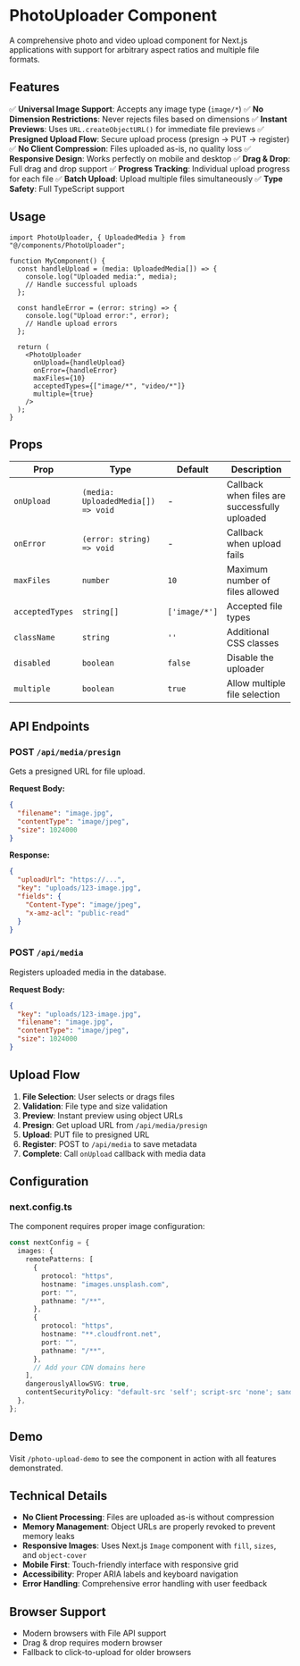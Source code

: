# PhotoUploader Component

A comprehensive photo and video upload component for Next.js applications with support for arbitrary aspect ratios and multiple file formats.

## Features

✅ **Universal Image Support**: Accepts any image type (`image/*`)
✅ **No Dimension Restrictions**: Never rejects files based on dimensions
✅ **Instant Previews**: Uses `URL.createObjectURL()` for immediate file previews
✅ **Presigned Upload Flow**: Secure upload process (presign → PUT → register)
✅ **No Client Compression**: Files uploaded as-is, no quality loss
✅ **Responsive Design**: Works perfectly on mobile and desktop
✅ **Drag & Drop**: Full drag and drop support
✅ **Progress Tracking**: Individual upload progress for each file
✅ **Batch Upload**: Upload multiple files simultaneously
✅ **Type Safety**: Full TypeScript support

## Usage

```tsx
import PhotoUploader, { UploadedMedia } from "@/components/PhotoUploader";

function MyComponent() {
  const handleUpload = (media: UploadedMedia[]) => {
    console.log("Uploaded media:", media);
    // Handle successful uploads
  };

  const handleError = (error: string) => {
    console.log("Upload error:", error);
    // Handle upload errors
  };

  return (
    <PhotoUploader
      onUpload={handleUpload}
      onError={handleError}
      maxFiles={10}
      acceptedTypes={["image/*", "video/*"]}
      multiple={true}
    />
  );
}
```

## Props

| Prop            | Type                               | Default       | Description                                   |
| --------------- | ---------------------------------- | ------------- | --------------------------------------------- |
| `onUpload`      | `(media: UploadedMedia[]) => void` | -             | Callback when files are successfully uploaded |
| `onError`       | `(error: string) => void`          | -             | Callback when upload fails                    |
| `maxFiles`      | `number`                           | `10`          | Maximum number of files allowed               |
| `acceptedTypes` | `string[]`                         | `['image/*']` | Accepted file types                           |
| `className`     | `string`                           | `''`          | Additional CSS classes                        |
| `disabled`      | `boolean`                          | `false`       | Disable the uploader                          |
| `multiple`      | `boolean`                          | `true`        | Allow multiple file selection                 |

## API Endpoints

### POST `/api/media/presign`

Gets a presigned URL for file upload.

**Request Body:**

```json
{
  "filename": "image.jpg",
  "contentType": "image/jpeg",
  "size": 1024000
}
```

**Response:**

```json
{
  "uploadUrl": "https://...",
  "key": "uploads/123-image.jpg",
  "fields": {
    "Content-Type": "image/jpeg",
    "x-amz-acl": "public-read"
  }
}
```

### POST `/api/media`

Registers uploaded media in the database.

**Request Body:**

```json
{
  "key": "uploads/123-image.jpg",
  "filename": "image.jpg",
  "contentType": "image/jpeg",
  "size": 1024000
}
```

## Upload Flow

1. **File Selection**: User selects or drags files
2. **Validation**: File type and size validation
3. **Preview**: Instant preview using object URLs
4. **Presign**: Get upload URL from `/api/media/presign`
5. **Upload**: PUT file to presigned URL
6. **Register**: POST to `/api/media` to save metadata
7. **Complete**: Call `onUpload` callback with media data

## Configuration

### next.config.ts

The component requires proper image configuration:

```typescript
const nextConfig = {
  images: {
    remotePatterns: [
      {
        protocol: "https",
        hostname: "images.unsplash.com",
        port: "",
        pathname: "/**",
      },
      {
        protocol: "https",
        hostname: "**.cloudfront.net",
        port: "",
        pathname: "/**",
      },
      // Add your CDN domains here
    ],
    dangerouslyAllowSVG: true,
    contentSecurityPolicy: "default-src 'self'; script-src 'none'; sandbox;",
  },
};
```

## Demo

Visit `/photo-upload-demo` to see the component in action with all features demonstrated.

## Technical Details

- **No Client Processing**: Files are uploaded as-is without compression
- **Memory Management**: Object URLs are properly revoked to prevent memory leaks
- **Responsive Images**: Uses Next.js `Image` component with `fill`, `sizes`, and `object-cover`
- **Mobile First**: Touch-friendly interface with responsive grid
- **Accessibility**: Proper ARIA labels and keyboard navigation
- **Error Handling**: Comprehensive error handling with user feedback

## Browser Support

- Modern browsers with File API support
- Drag & drop requires modern browser
- Fallback to click-to-upload for older browsers
